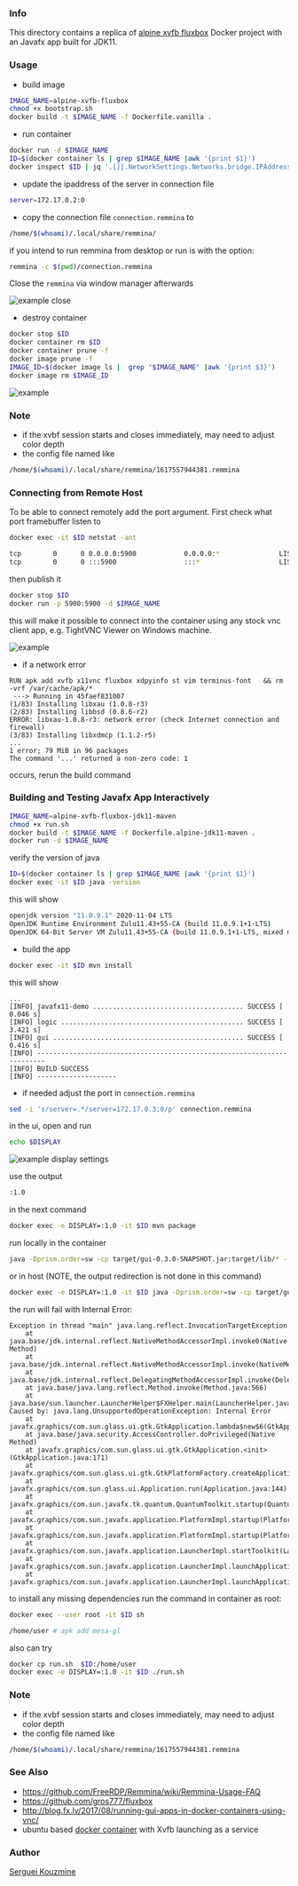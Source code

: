 ### Info

This directory contains a replica of [alpine xvfb fluxbox](https://github.com/drcrane/xvfb-alpine-docker) Docker project
with an Javafx app built for JDK11.

### Usage
* build image
```sh
IMAGE_NAME=alpine-xvfb-fluxbox
chmod +x bootstrap.sh
docker build -t $IMAGE_NAME -f Dockerfile.vanilla .
```
* run container
```sh
docker run -d $IMAGE_NAME
ID=$(docker container ls | grep $IMAGE_NAME |awk '{print $1}')
docker inspect $ID | jq '.[]|.NetworkSettings.Networks.bridge.IPAddress'
```
* update the ipaddress of the server in connection file
```sh
server=172.17.0.2:0
```
* copy the connection file `connection.remmina` to
```sh
/home/$(whoami)/.local/share/remmina/
```

if you intend to run remmina from desktop or run is with the option:
```sh
remmina -c $(pwd)/connection.remmina
```
Close the `remmina` via  window manager afterwards

![example close](https://github.com/sergueik/springboot_study/blob/master/basic-xvfb-fluxbox/screenshots/capture_close.png)

* destroy container
```sh
docker stop $ID
docker container rm $ID
docker container prune -f
docker image prune -f
IMAGE_ID=$(docker image ls |  grep "$IMAGE_NAME" |awk '{print $3}')
docker image rm $IMAGE_ID
```
![example](https://github.com/sergueik/springboot_study/blob/master/basic-xvfb-fluxbox/screenshots/capture.png)

### Note
* if the xvbf session starts and closes immediately, may need to adjust color depth
* the config file named like
```sh
/home/$(whoami)/.local/share/remmina/1617557944381.remmina
```
### Connecting from Remote Host

To be able to connect remotely add the port argument. First check what port framebuffer listen to
```sh
docker exec -it $ID netstat -ant
```
```sh
tcp        0      0 0.0.0.0:5900            0.0.0.0:*               LISTEN
tcp        0      0 :::5900                 :::*                    LISTEN
```
then publish it
```sh
docker stop $ID
docker run -p 5900:5900 -d $IMAGE_NAME
```


this will make it possible to connect into the container using any stock vnc client app, e.g. TightVNC Viewer on Windows machine.


![example](https://github.com/sergueik/springboot_study/blob/master/basic-xvfb-fluxbox/screenshots/capture_tightvnc_viewer.png)

* if a network error
```text
RUN apk add xvfb x11vnc fluxbox xdpyinfo st vim terminus-font 	&& rm -vrf /var/cache/apk/*
 ---> Running in 45faef831007
(1/83) Installing libxau (1.0.8-r3)
(2/83) Installing libbsd (0.8.6-r2)
ERROR: libxau-1.0.8-r3: network error (check Internet connection and firewall)
(3/83) Installing libxdmcp (1.1.2-r5)
...
1 error; 79 MiB in 96 packages
The command '...' returned a non-zero code: 1
```
occurs, rerun the build command

### Building and Testing Javafx App Interactively

```sh
IMAGE_NAME=alpine-xvfb-fluxbox-jdk11-maven
chmod +x run.sh
docker build -t $IMAGE_NAME -f Dockerfile.alpine-jdk11-maven .
docker run -d $IMAGE_NAME
```
verify the version of java

```sh
ID=$(docker container ls | grep $IMAGE_NAME |awk '{print $1}')
docker exec -it $ID java -version
```
this will show
```sh
openjdk version "11.0.9.1" 2020-11-04 LTS
OpenJDK Runtime Environment Zulu11.43+55-CA (build 11.0.9.1+1-LTS)
OpenJDK 64-Bit Server VM Zulu11.43+55-CA (build 11.0.9.1+1-LTS, mixed mode)
```
* build the app

```sh
docker exec -it $ID mvn install
```
this will show
```
...
[INFO] javafx11-demo ...................................... SUCCESS [  0.046 s]
[INFO] logic .............................................. SUCCESS [  3.421 s]
[INFO] gui ................................................ SUCCESS [  0.416 s]
[INFO] ------------------------------------------------------------------------
[INFO] BUILD SUCCESS
[INFO] --------------------
```
* if needed adjust the port in `connection.remmina`
```sh
sed -i 's/server=.*/server=172.17.0.3:0/p' connection.remmina
```
in the ui, open 
and run
```sh
echo $DISPLAY
```

![example display settings](https://github.com/sergueik/springboot_study/blob/master/basic-xvfb-fluxbox/screenshots/capure_display_setting.png)

use the output
```sh
:1.0
```
in the next command
```sh
docker exec -e DISPLAY=:1.0 -it $ID mvn package
```
run locally in the container
```sh
java -Dprism.order=sw -cp target/gui-0.3.0-SNAPSHOT.jar:target/lib/* --module-path target/lib --add-modules=javafx.controls,javafx.base,javafx.graphics example.ChartEx 2>&1 | tee a.log
```
or in host (NOTE, the output redirection is not done in this command) 
```sh
docker exec -e DISPLAY=:1.0 -it $ID java -Dprism.order=sw -cp target/gui-0.3.0-SNAPSHOT.jar:target/lib/* --module-path target/lib --add-modules=javafx.controls example.ChartEx 2>&1 | tee a.log
```
the run will fail with Internal Error:
```text
Exception in thread "main" java.lang.reflect.InvocationTargetException
	at java.base/jdk.internal.reflect.NativeMethodAccessorImpl.invoke0(Native Method)
	at java.base/jdk.internal.reflect.NativeMethodAccessorImpl.invoke(NativeMethodAccessorImpl.java:62)
	at java.base/jdk.internal.reflect.DelegatingMethodAccessorImpl.invoke(DelegatingMethodAccessorImpl.java:43)
	at java.base/java.lang.reflect.Method.invoke(Method.java:566)
	at java.base/sun.launcher.LauncherHelper$FXHelper.main(LauncherHelper.java:1051)
Caused by: java.lang.UnsupportedOperationException: Internal Error
	at javafx.graphics/com.sun.glass.ui.gtk.GtkApplication.lambda$new$6(GtkApplication.java:189)
	at java.base/java.security.AccessController.doPrivileged(Native Method)
	at javafx.graphics/com.sun.glass.ui.gtk.GtkApplication.<init>(GtkApplication.java:171)
	at javafx.graphics/com.sun.glass.ui.gtk.GtkPlatformFactory.createApplication(GtkPlatformFactory.java:41)
	at javafx.graphics/com.sun.glass.ui.Application.run(Application.java:144)
	at javafx.graphics/com.sun.javafx.tk.quantum.QuantumToolkit.startup(QuantumToolkit.java:258)
	at javafx.graphics/com.sun.javafx.application.PlatformImpl.startup(PlatformImpl.java:269)
	at javafx.graphics/com.sun.javafx.application.PlatformImpl.startup(PlatformImpl.java:158)
	at javafx.graphics/com.sun.javafx.application.LauncherImpl.startToolkit(LauncherImpl.java:658)
	at javafx.graphics/com.sun.javafx.application.LauncherImpl.launchApplicationWithArgs(LauncherImpl.java:409)
	at javafx.graphics/com.sun.javafx.application.LauncherImpl.launchApplication(LauncherImpl.java:363)
```
to install any missing dependencies run the command in container as root:
```sh
docker exec --user root -it $ID sh
```
```sh
/home/user # apk add mesa-gl
```
also can try
```sh
docker cp run.sh  $ID:/home/user
docker exec -e DISPLAY=:1.0 -it $ID ./run.sh
```
### Note
* if the xvbf session starts and closes immediately, may need to adjust color depth
* the config file named like
```sh
/home/$(whoami)/.local/share/remmina/1617557944381.remmina
```
### See Also

  * https://github.com/FreeRDP/Remmina/wiki/Remmina-Usage-FAQ
  * https://github.com/gros777/fluxbox
  * http://blog.fx.lv/2017/08/running-gui-apps-in-docker-containers-using-vnc/
  * ubuntu based [docker container](https://github.com/samgiles/docker-xvfb) with Xvfb launching as a service

### Author
[Serguei Kouzmine](kouzmine_serguei@yahoo.com)

